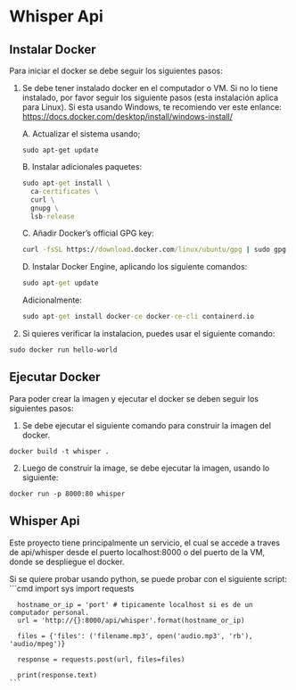 # Whisper Api

## Instalar Docker 
Para iniciar el docker se debe seguir los siguientes pasos:

 1. Se debe tener instalado docker en el computador o VM. Si no lo tiene instalado, por favor seguir los siguiente pasos (esta instalación aplica para Linux). Si esta usando Windows, te recomiendo ver este enlance: https://docs.docker.com/desktop/install/windows-install/
    
    A. Actualizar el sistema usando;
    ```
    sudo apt-get update
    ```
    B. Instalar adicionales paquetes:
    ```cmd
    sudo apt-get install \
      ca-certificates \
      curl \
      gnupg \
      lsb-release
    ```
    C. Añadir Docker’s official GPG key:
    ```cmd
    curl -fsSL https://download.docker.com/linux/ubuntu/gpg | sudo gpg --dearmor -o /usr/share/keyrings/docker-archive-keyring.gpg
    ```    
    D. Instalar Docker Engine, aplicando los siguiente comandos:
    ```cmd
    sudo apt-get update
    ```   
    Adicionalmente:
    ```cmd
    sudo apt-get install docker-ce docker-ce-cli containerd.io
    ``` 

  2. Si quieres verificar la instalacion, puedes usar el siguiente comando:
  
    sudo docker run hello-world

## Ejecutar Docker 

Para poder crear la imagen y ejecutar el docker se deben seguir los siguientes pasos:

  1. Se debe ejecutar el siguiente comando para construir la imagen del docker. 

    docker build -t whisper .

  2. Luego de construir la image, se debe ejecutar la imagen, usando lo siguiente:
  
    docker run -p 8000:80 whisper
    

## Whisper Api

Este proyecto tiene principalmente un servicio, el cual se accede a traves de api/whisper desde el puerto localhost:8000 o del puerto de la VM, donde se despliegue el docker. 

Si se quiere probar usando python, se puede probar con el siguiente script:
    ```cmd
      import sys
      import requests

      hostname_or_ip = 'port' # tipicamente localhost si es de un computador personal.
      url = 'http://{}:8000/api/whisper'.format(hostname_or_ip)

      files = {'files': ('filename.mp3', open('audio.mp3', 'rb'), 'audio/mpeg')}

      response = requests.post(url, files=files)

      print(response.text)
    ``` 


